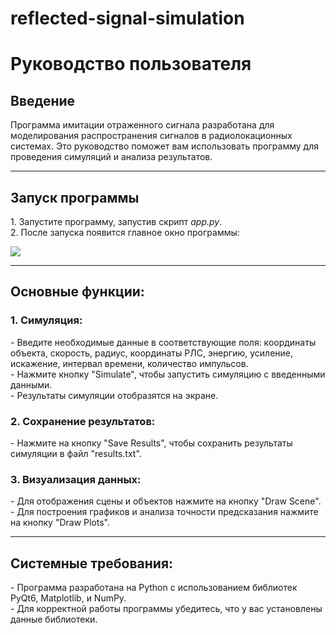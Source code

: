 # reflected-signal-simulation

<h1>Руководство пользователя</h1>
<h2>Введение</h2>
<p>Программа имитации отраженного сигнала разработана для моделирования распространения сигналов в радиолокационных системах. Это руководство поможет вам использовать программу для проведения симуляций и анализа результатов.</p>

<hr>

<h2>Запуск программы</h2>
<p>1. Запустите программу, запустив скрипт <em>app.py</em>.<br>
2. После запуска появится главное окно программы:</p>
<img src = https://github.com/dalnoboy75/reflected-signal-simulation/assets/39648068/a7c7f96f-0be3-4f67-831d-16a6e8af00fa>

<hr>

<h2>Основные функции:</h2>
<h3>1. Симуляция:</h3>
<p>- Введите необходимые данные в соответствующие поля: координаты объекта, скорость, радиус, координаты РЛС, энергию, усиление, искажение, интервал времени, количество импульсов.<br>
- Нажмите кнопку "Simulate", чтобы запустить симуляцию с введенными данными.<br>
- Результаты симуляции отобразятся на экране.<br></p>
<h3>2. Сохранение результатов:</h3>
<p>- Нажмите на кнопку "Save Results", чтобы сохранить результаты симуляции в файл "results.txt".<br></p>
<h3>3. Визуализация данных:</h3>
<p>- Для отображения сцены и объектов нажмите на кнопку "Draw Scene".<br>
- Для построения графиков и анализа точности предсказания нажмите на кнопку "Draw Plots".<br></p>

<hr>

<h2>Системные требования:</h2>
<p>- Программа разработана на Python с использованием библиотек PyQt6, Matplotlib, и NumPy.<br>
- Для корректной работы программы убедитесь, что у вас установлены данные библиотеки.</p>


